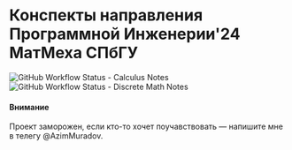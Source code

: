 # Конспекты направления Программной Инженерии'24 МатМеха СПбГУ

![GitHub Workflow Status - Calculus Notes](https://img.shields.io/github/workflow/status/spbu-se-2024/notes/Build%20Calculus%20Notes%20-%20Semester%201?label=Calculus%20Notes)
![GitHub Workflow Status - Discrete Math Notes](https://img.shields.io/github/workflow/status/spbu-se-2024/notes/Build%20Discrete%20Math%20Notes%20-%20Semester%201?label=Discrete%20Math%20Notes)

#### Внимание
Проект заморожен, если кто-то хочет поучавствовать — напишите мне в телегу \@AzimMuradov.